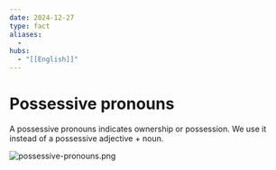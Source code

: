 ```yaml
---
date: 2024-12-27
type: fact
aliases:
  -
hubs:
  - "[[English]]"
---
```


# Possessive pronouns

A possessive pronouns indicates ownership or possession. We use it instead of a possessive adjective + noun.

![possessive-pronouns.png](../assets/imgs/possessive-pronouns.png)
